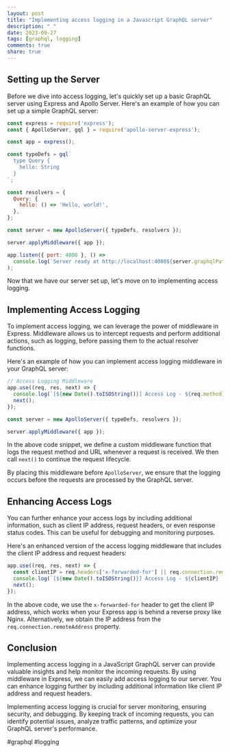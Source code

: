 ```yaml
---
layout: post
title: "Implementing access logging in a Javascript GraphQL server"
description: " "
date: 2023-09-27
tags: [graphql, logging]
comments: true
share: true
---
```


## Setting up the Server

Before we dive into access logging, let's quickly set up a basic GraphQL server using Express and Apollo Server. Here's an example of how you can set up a simple GraphQL server:

```javascript
const express = require('express');
const { ApolloServer, gql } = require('apollo-server-express');

const app = express();

const typeDefs = gql`
  type Query {
    hello: String
  }
`;

const resolvers = {
  Query: {
    hello: () => 'Hello, world!',
  },
};

const server = new ApolloServer({ typeDefs, resolvers });

server.applyMiddleware({ app });

app.listen({ port: 4000 }, () =>
  console.log(`Server ready at http://localhost:4000${server.graphqlPath}`)
);
```

Now that we have our server set up, let's move on to implementing access logging.

## Implementing Access Logging

To implement access logging, we can leverage the power of middleware in Express. Middleware allows us to intercept requests and perform additional actions, such as logging, before passing them to the actual resolver functions.

Here's an example of how you can implement access logging middleware in your GraphQL server:

```javascript
// Access Logging Middleware
app.use((req, res, next) => {
  console.log(`[${new Date().toISOString()}] Access Log - ${req.method}: ${req.originalUrl}`);
  next();
});

const server = new ApolloServer({ typeDefs, resolvers });

server.applyMiddleware({ app });
```

In the above code snippet, we define a custom middleware function that logs the request method and URL whenever a request is received. We then call `next()` to continue the request lifecycle.

By placing this middleware before `ApolloServer`, we ensure that the logging occurs before the requests are processed by the GraphQL server.

## Enhancing Access Logs

You can further enhance your access logs by including additional information, such as client IP address, request headers, or even response status codes. This can be useful for debugging and monitoring purposes.

Here's an enhanced version of the access logging middleware that includes the client IP address and request headers:

```javascript
app.use((req, res, next) => {
  const clientIP = req.headers['x-forwarded-for'] || req.connection.remoteAddress;
  console.log(`[${new Date().toISOString()}] Access Log - ${clientIP} - ${req.method}: ${req.originalUrl}`);
  next();
});
```

In the above code, we use the `x-forwarded-for` header to get the client IP address, which works when your Express app is behind a reverse proxy like Nginx. Alternatively, we obtain the IP address from the `req.connection.remoteAddress` property.

## Conclusion

Implementing access logging in a JavaScript GraphQL server can provide valuable insights and help monitor the incoming requests. By using middleware in Express, we can easily add access logging to our server. You can enhance logging further by including additional information like client IP address and request headers.

Implementing access logging is crucial for server monitoring, ensuring security, and debugging. By keeping track of incoming requests, you can identify potential issues, analyze traffic patterns, and optimize your GraphQL server's performance.

#graphql #logging